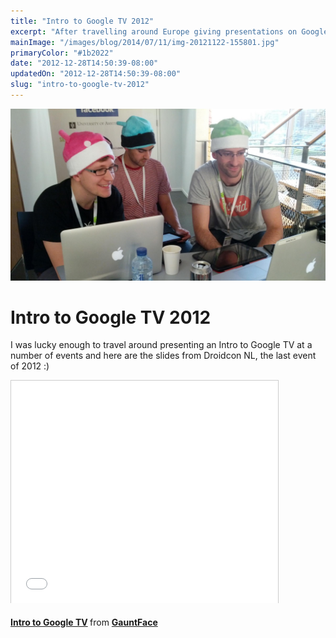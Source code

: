 ```yaml
---
title: "Intro to Google TV 2012"
excerpt: "After travelling around Europe giving presentations on Google TV, I rounded the year off with presenting at Droidcon NL. This post has the slide deck and a cheeky image of one of our more *interesting* office hours."
mainImage: "/images/blog/2014/07/11/img-20121122-155801.jpg"
primaryColor: "#1b2022"
date: "2012-12-28T14:50:39-08:00"
updatedOn: "2012-12-28T14:50:39-08:00"
slug: "intro-to-google-tv-2012"
---
```

![Key art for blog post "Intro to Google TV 2012 "](/images/blog/2014/07/11/img-20121122-155801.jpg)

# Intro to Google TV 2012 

I was lucky enough to travel around presenting an Intro to Google TV at a number of events and here are the slides from Droidcon NL, the last event of 2012 :)

<iframe src="//www.slideshare.net/slideshow/embed_code/15785766" width="427" height="356" frameborder="0" marginwidth="0" marginheight="0" scrolling="no" style="border:1px solid #CCC; border-width:1px 1px 0; margin-bottom:5px; max-width: 100%;" allowfullscreen> </iframe>

<p><strong> <a href="https://www.slideshare.net/GauntFace/intro-to-google-tv" title="Intro to Google TV" target="_blank">Intro to Google TV</a> </strong> from <strong><a href="http://www.slideshare.net/GauntFace" target="_blank">GauntFace</a></strong></p>
